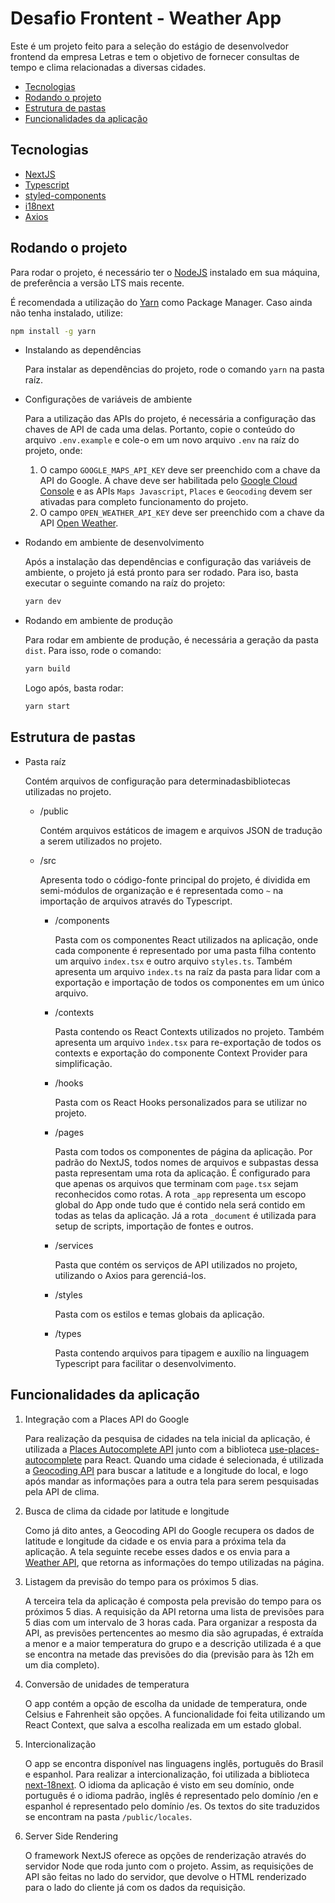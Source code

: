 # Desafio Frontent - Weather App

Este é um projeto feito para a seleção do estágio de desenvolvedor frontend da empresa Letras e tem o objetivo de fornecer consultas de tempo e clima relacionadas a diversas cidades.

- [Tecnologias](#tecnologias)
- [Rodando o projeto](#rodando-o-projeto)
- [Estrutura de pastas](#estrutura-de-pastas)
- [Funcionalidades da aplicação](#funcionalidades-da-aplicação)

## Tecnologias

- [NextJS](https://nextjs.org)
- [Typescript](https://www.typescriptlang.org)
- [styled-components](https://styled-components.com)
- [i18next](https://github.com/i18next/next-i18next)
- [Axios](https://axios-http.com)

## Rodando o projeto

Para rodar o projeto, é necessário ter o
[NodeJS](https://nodejs.org) instalado em sua máquina, de preferência a versão LTS mais recente.

É recomendada a utilização do [Yarn](https://yarnpkg.com) como Package Manager. Caso ainda não tenha instalado, utilize:

```bash
npm install -g yarn
```

- Instalando as dependências

  Para instalar as dependências do projeto, rode o comando `yarn` na pasta raíz.

- Configurações de variáveis de ambiente

  Para a utilização das APIs do projeto, é necessária a configuração das chaves de API de cada uma delas. Portanto, copie o conteúdo do arquivo `.env.example` e cole-o em um novo arquivo `.env` na raíz do projeto, onde:

  1. O campo `GOOGLE_MAPS_API_KEY` deve ser preenchido com a chave da API do Google. A chave deve ser habilitada pelo [Google Cloud Console](https://console.cloud.google.com/) e as APIs `Maps Javascript`, `Places` e `Geocoding` devem ser ativadas para completo funcionamento do projeto.
  2. O campo `OPEN_WEATHER_API_KEY` deve ser preenchido com a chave da API [Open Weather](https://openweathermap.org/).

- Rodando em ambiente de desenvolvimento

  Após a instalação das dependências e configuração das variáveis de ambiente, o projeto já está pronto para ser rodado. Para iso, basta executar o seguinte comando na raíz do projeto:

  ```bash
  yarn dev
  ```

- Rodando em ambiente de produção

  Para rodar em ambiente de produção, é necessária a geração da pasta `dist`. Para isso, rode o comando:

  ```bash
  yarn build
  ```

  Logo após, basta rodar:

  ```bash
  yarn start
  ```

## Estrutura de pastas

- Pasta raíz

  Contém arquivos de configuração para determinadasbibliotecas utilizadas no projeto.

  - /public

    Contém arquivos estáticos de imagem e arquivos JSON de tradução a serem utilizados no projeto.

  - /src

    Apresenta todo o código-fonte principal do projeto, é dividida em semi-módulos de organização e é representada como `~` na importação de arquivos através do Typescript.

    - /components

      Pasta com os componentes React utilizados na aplicação, onde cada componente é representado por uma pasta filha contento um arquivo `index.tsx` e outro arquivo `styles.ts`. Também apresenta um arquivo `index.ts` na raíz da pasta para lidar com a exportação e importação de todos os componentes em um único arquivo.

    - /contexts

      Pasta contendo os React Contexts utilizados no projeto. Também apresenta um arquivo `ìndex.tsx` para re-exportação de todos os contexts e exportação do componente Context Provider para simplificação.

    - /hooks

      Pasta com os React Hooks personalizados para se utilizar no projeto.

    - /pages

      Pasta com todos os componentes de página da aplicação. Por padrão do NextJS, todos nomes de arquivos e subpastas dessa pasta representam uma rota da aplicação. É configurado para que apenas os arquivos que terminam com `page.tsx` sejam reconhecidos como rotas. A rota `_app` representa um escopo global do App onde tudo que é contido nela será contido em todas as telas da aplicação. Já a rota `_document` é utilizada para setup de scripts, importação de fontes e outros.

    - /services

      Pasta que contém os serviços de API utilizados no projeto, utilizando o Axios para gerenciá-los.

    - /styles

      Pasta com os estilos e temas globais da aplicação.

    - /types

      Pasta contendo arquivos para tipagem e auxílio na linguagem Typescript para facilitar o desenvolvimento.

## Funcionalidades da aplicação

1. Integração com a Places API do Google

   Para realização da pesquisa de cidades na tela inicial da aplicação, é utilizada a [Places Autocomplete API](https://developers.google.com/maps/documentation/javascript/places-autocomplete) junto com a biblioteca [use-places-autocomplete](https://www.npmjs.com/package/use-places-autocomplete) para React. Quando uma cidade é selecionada, é utilizada a [Geocoding API](https://developers.google.com/maps/documentation/geocoding/overview) para buscar a latitude e a longitude do local, e logo após mandar as informações para a outra tela para serem pesquisadas pela API de clima.

2. Busca de clima da cidade por latitude e longitude

   Como já dito antes, a Geocoding API do Google recupera os dados de latitude e longitude da cidade e os envia para a próxima tela da aplicação. A tela seguinte recebe esses dados e os envia para a [Weather API](https://openweathermap.org/api), que retorna as informações do tempo utilizadas na página.

3. Listagem da previsão do tempo para os próximos 5 dias.

   A terceira tela da aplicação é composta pela previsão do tempo para os próximos 5 dias. A requisição da API retorna uma lista de previsões para 5 dias com um intervalo de 3 horas cada. Para organizar a resposta da API, as previsões pertencentes ao mesmo dia são agrupadas, é extraída a menor e a maior temperatura do grupo e a descrição utilizada é a que se encontra na metade das previsões do dia (previsão para às 12h em um dia completo).

4. Conversão de unidades de temperatura

   O app contém a opção de escolha da unidade de temperatura, onde Celsius e Fahrenheit são opções. A funcionalidade foi feita utilizando um React Context, que salva a escolha realizada em um estado global.

5. Intercionalização

   O app se encontra disponível nas linguagens inglês, português do Brasil e espanhol. Para realizar a intercionalização, foi utilizada a biblioteca [next-18next](https://github.com/i18next/next-i18next). O idioma da aplicação é visto em seu domínio, onde português é o idioma padrão, inglês é representado pelo domínio /en e espanhol é representado pelo domínio /es. Os textos do site traduzidos se encontram na pasta `/public/locales`.

6. Server Side Rendering

   O framework NextJS oferece as opções de renderização através do servidor Node que roda junto com o projeto. Assim, as requisições de API são feitas no lado do servidor, que devolve o HTML renderizado para o lado do cliente já com os dados da requisição.
